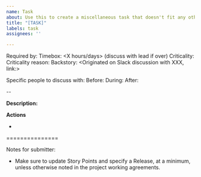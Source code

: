 ```yaml
---
name: Task
about: Use this to create a miscellaneous task that doesn't fit any other template
title: "[TASK]"
labels: task
assignees: ''

---
```


Required by: <Date and any reason>
Timebox: <X hours/days> (discuss with lead if over)
Criticality:
Criticality reason:
Backstory: <Originated on Slack discussion with XXX, link:>

Specific people to discuss with:
Before:
During:
After:


--


**Description:**

**Actions**

- 

===============

Notes for submitter:

- Make sure to update Story Points and specify a Release, at a minimum, unless otherwise noted in the project working agreements.
